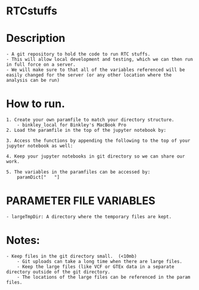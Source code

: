 # RTCstuffs

# Description
    - A git repository to hold the code to run RTC stuffs. 
    - This will allow local development and testing, which we can then run in full force on a server. 
    - We will make sure to that all of the variables referenced will be easily changed for the server (or any other location where the analysis can be run)

# How to run. 
    1. Create your own paramfile to match your directory structure.
        - binkley_local for Binkley's MacBook Pro
    2. Load the paramfile in the top of the jupyter notebook by:

    3. Access the functions by appending the following to the top of your jupyter notebook as well:

    4. Keep your jupyter notebooks in git directory so we can share our work. 

    5. The variables in the paramfiles can be accessed by: 
        paramDict["   "]

# PARAMETER FILE VARIABLES
    - largeTmpDir: A directory where the temporary files are kept. 

# Notes: 
    - Keep files in the git directory small.  (<10mb)
        - Git uploads can take a long time when there are large files. 
        - Keep the large files (like VCF or GTEx data in a separate directory outside of the git directory. 
        - The locations of the large files can be referenced in the param files. 

